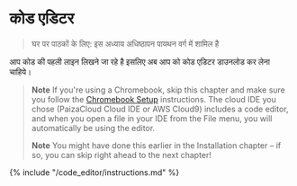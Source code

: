 # कोड एडिटर

> घर पर पाठकों के लिए: इस अध्याय अधिष्ठापन पायथन वर्ग में शामिल है

आप कोड की पहली लाइन लिखने जा रहे है इसलिए अब आप को कोड एडिटर डाउनलोड कर लेना चाहिये।

> **Note** If you're using a Chromebook, skip this chapter and make sure you follow the [Chromebook Setup](../chromebook_setup/README.md) instructions. The cloud IDE you chose (PaizaCloud Cloud IDE or AWS Cloud9) includes a code editor, and when you open a file in your IDE from the File menu, you will automatically be using the editor.
> 
> **Note** You might have done this earlier in the Installation chapter – if so, you can skip right ahead to the next chapter!

{% include "/code_editor/instructions.md" %}
